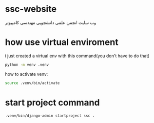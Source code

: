 # ssc-website
وب سایت انجمن علمی دانشجویی مهندسی کامپیوتر

# how use virtual enviroment
i just created a virtual env with this command(you don't have to do that)
```bash
python -m venv .venv
```
how to activate venv:
```bash
source .venv/bin/activate
```
# start project command
```bash
.venv/bin/django-admin startproject ssc .
```

